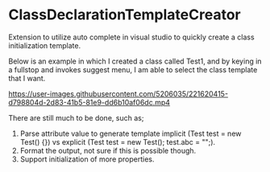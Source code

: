 # ClassDeclarationTemplateCreator
Extension to utilize auto complete in visual studio to quickly create a class initialization template.

Below is an example in which I created a class called Test1, and by keying in a fullstop and invokes suggest menu, I am able to select the class template that I want.

https://user-images.githubusercontent.com/5206035/221620415-d798804d-2d83-41b5-81e9-dd6b10af06dc.mp4



There are still much to be done, such as;
1. Parse attribute value to generate template implicit (Test test = new Test() {}) vs explicit (Test test = new Test(); test.abc = "";).
2. Format the output, not sure if this is possible though.
3. Support initialization of more properties.
